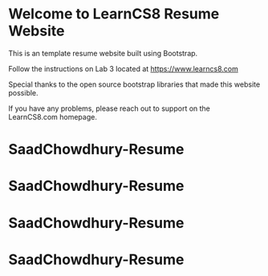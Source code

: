 
# Welcome to LearnCS8 Resume Website

This is an template resume website built using Bootstrap. 

Follow the instructions on Lab 3 located at https://www.learncs8.com 

Special thanks to the open source bootstrap libraries that made this website possible.

If you have any problems, please reach out to support on the LearnCS8.com homepage.
# SaadChowdhury-Resume
# SaadChowdhury-Resume
# SaadChowdhury-Resume
# SaadChowdhury-Resume
